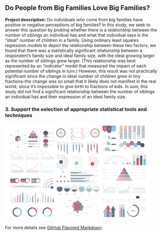 ## Do People from Big Families Love Big Families?

**Project description:** Do individuals who come from big families have positive or negative perceptions of big families? In this study, we seek to answer this question by probing whether there is a relationship between the number of siblings an individual has and what that individual says is the “ideal” number of children in a family. Using ordinary least squares regression models to depict the relationship between these two factors, we found that there was a statistically significant relationship between a respondent’s family size and ideal family size, with the ideal growing larger as the number of siblings grew larger. (This relationship was best represented by an “indicator” model that measured the impact of each potential number of siblings in turn.)  However, this result was not practically significant since the change in ideal number of children grew in tiny fractions–the change was so small that it likely does not manifest in the real world, since it’s impossible to give birth to fractions of kids. In sum, this study did not find a significant relationship between the number of siblings an individual has and their expression of an ideal family size. 

### 3. Support the selection of appropriate statistical tools and techniques

<img src="images/dummy_thumbnail.jpg?raw=true"/>

For more details see [GitHub Flavored Markdown](https://guides.github.com/features/mastering-markdown/).

